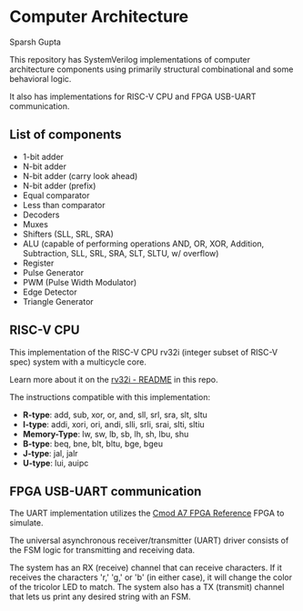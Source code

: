 # Computer Architecture

Sparsh Gupta

This repository has SystemVerilog implementations of computer architecture components using primarily structural combinational and some behavioral logic.

It also has implementations for RISC-V CPU and FPGA USB-UART communication.

## List of components

- 1-bit adder
- N-bit adder 
- N-bit adder (carry look ahead)
- N-bit adder (prefix)
- Equal comparator
- Less than comparator
- Decoders
- Muxes
- Shifters (SLL, SRL, SRA)
- ALU (capable of performing operations AND, OR, XOR, Addition, Subtraction, SLL, SRL, SRA, SLT, SLTU, w/ overflow)
- Register
- Pulse Generator
- PWM (Pulse Width Modulator)
- Edge Detector
- Triangle Generator

## RISC-V CPU

This implementation of the RISC-V CPU rv32i (integer subset of RISC-V spec) system with a multicycle core.

Learn more about it on the [rv32i - README](https://github.com/sparshgup/ComputerArchitecture/blob/main/rv32i/README.md) in this repo.

The instructions compatible with this implementation:

- **R-type**: add, sub, xor, or, and, sll, srl, sra, slt, sltu
- **I-type**: addi, xori, ori, andi, slli, srli, srai, slti, sltiu
- **Memory-Type**: lw, sw, lb, sb, lh, sh, lbu, shu
- **B-type**: beq, bne, blt, bltu, bge, bgeu
- **J-type**: jal, jalr
- **U-type**: lui, auipc

## FPGA USB-UART communication

The UART implementation utilizes the [Cmod A7 FPGA Reference](https://digilent.com/reference/programmable-logic/cmod-a7/reference-manual) FPGA to simulate.

The universal asynchronous receiver/transmitter (UART) driver consists of the FSM logic for transmitting and receiving data. 

The system has an RX (receive) channel that can receive characters. If it receives the characters 'r,' 'g,' or 'b' (in either case), it will change the color of the tricolor LED to match. The system also has a TX (transmit) channel that lets us print any desired string with an FSM.
